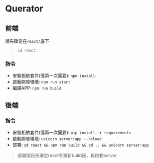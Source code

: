 # Querator
## 前端
請先確定在`react/`底下
> `cd react`
### 指令
- 安裝相依套件(僅第一次需要): `npm install`: 
- 啟動開發環境: `npm run start`
- 編譯APP: `npm run build`

## 後端
### 指令
- 安裝相依套件(僅第一次需要): `pip install -r requirements`
- 啟動開發環境: `uvicorn server:app --reload`
- 部署: `cd react && npm run build && cd .. && uvicorn server:app`
> 部屬階段先確定react有重新build過，再啟動server